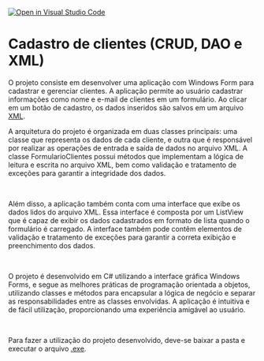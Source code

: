 [![Open in Visual Studio Code](https://classroom.github.com/assets/open-in-vscode-c66648af7eb3fe8bc4f294546bfd86ef473780cde1dea487d3c4ff354943c9ae.svg)](https://classroom.github.com/online_ide?assignment_repo_id=10667830&assignment_repo_type=AssignmentRepo)

# Cadastro de clientes (CRUD, DAO e XML)

O projeto consiste em desenvolver uma aplicação com Windows Form para cadastrar e gerenciar clientes. A aplicação permite ao usuário cadastrar informações como nome e e-mail de clientes em um formulário. Ao clicar em um botão de cadastro, os dados inseridos são salvos em um arquivo [XML](https://github.com/ICEI-PUC-Minas-PCO-SI/pco-si-2023-01-p3-poo-lab-gabriellaxdantas/blob/f75af6e71b9613095d7f4ea7981cb8313d3166c5/com/gabriella/atividade/WindowsFormsApp1/WindowsFormsApp1/bin/Debug/usuario.xml).

<p>A arquitetura do projeto é organizada em duas classes principais: uma classe que representa os dados de cada cliente, e outra que é responsável por realizar as operações de entrada e saída de dados no arquivo XML. A classe FormularioClientes possui métodos que implementam a lógica de leitura e escrita no arquivo XML, bem como validação e tratamento de exceções para garantir a integridade dos dados.</p> <br>

<p>Além disso, a aplicação também conta com uma interface que exibe os dados lidos do arquivo XML. Essa interface é composta por um ListView que é capaz de exibir os dados cadastrados em formato de lista quando o formulário é carregado. A interface também pode contêm elementos de validação e tratamento de exceções para garantir a correta exibição e preenchimento dos dados.</p> <br>

<p>O projeto é desenvolvido em C# utilizando a interface gráfica Windows Forms, e segue as melhores práticas de programação orientada a objetos, utilizando classes e métodos para encapsular a lógica de negócio e separar as responsabilidades entre as classes envolvidas. A aplicação é intuitiva e de fácil utilização, proporcionando uma experiência amigável ao usuário.</p> <br>

Para fazer a utilização do projeto desenvolvido, deve-se baixar a pasta e executar o arquivo [.exe](https://github.com/ICEI-PUC-Minas-PCO-SI/pco-si-2023-01-p3-poo-lab-gabriellaxdantas/blob/f75af6e71b9613095d7f4ea7981cb8313d3166c5/com/gabriella/atividade/WindowsFormsApp1/WindowsFormsApp1/bin/Debug/WindowsFormsApp1.exe).

